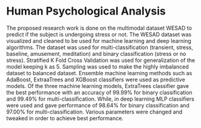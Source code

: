 # Human Psychological Analysis

The proposed research work is done on the multimodal dataset WESAD to predict if the subject is undergoing stress or not.  The WESAD dataset was visualized and cleaned to be used for machine learning and deep learning algorithms. The dataset was used for multi-classification (transient, stress, baseline, amusement, meditation) and binary classification (stress or no stress). Stratified K Fold Cross Validation was used for generalization of the model keeping k as 5. Sampling was used to make the highly imbalanced dataset to balanced dataset. Ensemble machine learning methods such as AdaBoost, ExtraaTrees and XGBoost classifiers were used as predictive models. Of the three machine learning models, ExtraTrees classifier gave the best performance with an accuracy of 99.99% for binary classification and 99.49% for multi-classification. While, in deep learning MLP classifiers were used and gave performance of 98.64% for binary classification and 97.00% for multi-classification. Various parameters were changed and tweaked in order to achieve best performance. 
